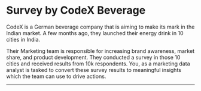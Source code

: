 # Survey by CodeX Beverage

CodeX is a German beverage company that is aiming to make its mark in the Indian market. A few months ago, they launched their energy drink in 10 cities in India.

Their Marketing team is responsible for increasing brand awareness, market share, and product development. They conducted a survey in those 10 cities and received results from 10k respondents. You, as a marketing data analyst is tasked to convert these survey results to meaningful insights which the team can use to drive actions.

********************
